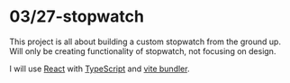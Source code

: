 # 03/27-stopwatch

This project is all about building a custom stopwatch from the ground up. Will only be creating functionality of stopwatch, not focusing on design.

I will use [React](https://reactjs.org/) with [TypeScript](https://www.typescriptlang.org/) and [vite bundler](https://vitejs.dev/).
